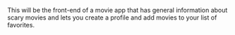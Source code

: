 This will be the front-end of a movie app that has general information about scary movies and lets you create a profile and add movies to your list of favorites.